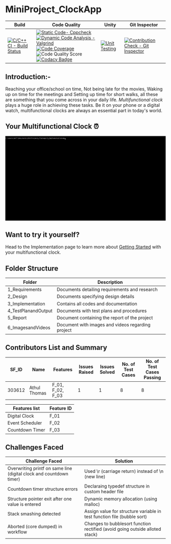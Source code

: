# MiniProject_ClockApp

Build | Code Quality | Unity | Git Inspector |
|---------|------------|-----------|---------|
|[![C/C++ CI - Build Status](https://github.com/thomasathul/STEPin_MiniProject/actions/workflows/c-cpp.yml/badge.svg)](https://github.com/thomasathul/STEPin_MiniProject/actions/workflows/c-cpp.yml)         |[![Static Code- Cppcheck](https://github.com/thomasathul/STEPin_MiniProject/actions/workflows/cppcheck.yml/badge.svg)](https://github.com/thomasathul/STEPin_MiniProject/actions/workflows/cppcheck.yml)   [![Dynamic Code Analysis - Valgrind](https://github.com/thomasathul/STEPin_MiniProject/actions/workflows/valgrind.yml/badge.svg)](https://github.com/thomasathul/STEPin_MiniProject/actions/workflows/valgrind.yml)  [![Code Coverage](https://github.com/thomasathul/STEPin_MiniProject/actions/workflows/coverage.yml/badge.svg)](https://github.com/thomasathul/STEPin_MiniProject/actions/workflows/coverage.yml) <br /> ![Code Quality Score](https://www.code-inspector.com/project/24710/score/svg)    [![Codacy Badge](https://app.codacy.com/project/badge/Grade/03f90b4decf241dfa7fa763571153df1)](https://www.codacy.com/gh/thomasathul/STEPin_MiniProject/dashboard?utm_source=github.com&amp;utm_medium=referral&amp;utm_content=thomasathul/STEPin_MiniProject&amp;utm_campaign=Badge_Grade)    | [![Unit Testing](https://github.com/thomasathul/STEPin_MiniProject/actions/workflows/unity.yml/badge.svg)](https://github.com/thomasathul/STEPin_MiniProject/actions/workflows/unity.yml)          | [![Contribution Check - Git Inspector](https://github.com/thomasathul/STEPin_MiniProject/actions/workflows/gitinspector.yml/badge.svg)](https://github.com/thomasathul/STEPin_MiniProject/actions/workflows/gitinspector.yml)        |     

## Introduction:-

  Reaching your office/school on time, Not being late for the movies, Waking up on time for the meetings and Setting up time for short walks, all these are something that you come across in your daily life. *Multifunctional clock* plays a huge role in achieving these tasks. Be it on your phone or a digital watch, multifunctional clocks are always an essential part in today's world.




## Your Multifunctional Clock :alarm_clock: 

![Home Screen](/6_ImagesandVideos/homescreen.gif)

## Want to try it yourself? 
Head to the Implementation page to learn more about [Getting Started](3_Implementation/README.md) with your multifunctional clock.


## Folder Structure

Folder                      | Description
----------------------------| -----------------------------------------
1_Requirements              | Documents detailing requirements and research
2_Design                    | Documents specifying design details
3_Implementation            | Contains all codes and documentation
4_TestPlanandOutput         | Documents with test plans and procedures
5_Report                    | Document containing the report of the project
6_ImagesandVideos           | Document with images and videos regarding project

## Contributors List and Summary
| SF_ID | Name | Features |Issues Raised | Issues Solved | No. of Test Cases | No. of Test Cases Passing |
|-----|-----|----|------|-----|-----|-----|
| 303612 | Athul Thomas |F_01, F_02, F_03  | 1  | 1 | 8 | 8 |

|Features list|  Feature ID|
|-------------|----------|
|Digital Clock|  F_01|
|Event Scheduler| F_02|
|Countdown Timer| F_03|
## Challenges Faced 
| Challenge Faced | Solution |
|-----------------|--------------------|
| Overwriting printf on same line (digital clock and countdown timer) | Used \r (carriage return) instead of \n (new line) |
| Countdown timer structure errors | Declaraing typedef structure in custom header file |
| Structure pointer exit after one value is entered | Dynamic memory allocation (using malloc) |
| Stack smashing detected  | Assign value for structure variable in test function file  (bubble sort)                     |
| Aborted (core dumped) in workflow |  Changes to bubblesort function rectified (avoid going outside alloted stack)                                                  |
